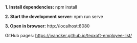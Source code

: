 **1. Install dependencies:**
npm install

**2. Start the development server:**
npm run serve

**3. Open in browser:**
http://localhost:8080

GitHub pages: https://ivancker.github.io/teoxoft-employee-list/
